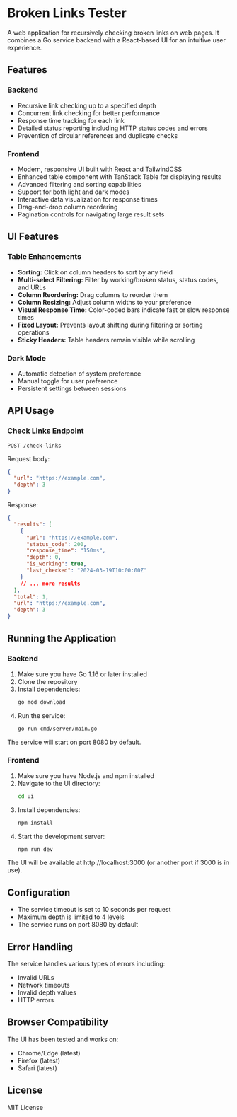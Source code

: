 # Broken Links Tester

A web application for recursively checking broken links on web pages. It combines a Go service backend with a React-based UI for an intuitive user experience.

## Features

### Backend

- Recursive link checking up to a specified depth
- Concurrent link checking for better performance
- Response time tracking for each link
- Detailed status reporting including HTTP status codes and errors
- Prevention of circular references and duplicate checks

### Frontend

- Modern, responsive UI built with React and TailwindCSS
- Enhanced table component with TanStack Table for displaying results
- Advanced filtering and sorting capabilities
- Support for both light and dark modes
- Interactive data visualization for response times
- Drag-and-drop column reordering
- Pagination controls for navigating large result sets

## UI Features

### Table Enhancements

- **Sorting:** Click on column headers to sort by any field
- **Multi-select Filtering:** Filter by working/broken status, status codes, and URLs
- **Column Reordering:** Drag columns to reorder them
- **Column Resizing:** Adjust column widths to your preference
- **Visual Response Time:** Color-coded bars indicate fast or slow response times
- **Fixed Layout:** Prevents layout shifting during filtering or sorting operations
- **Sticky Headers:** Table headers remain visible while scrolling

### Dark Mode

- Automatic detection of system preference
- Manual toggle for user preference
- Persistent settings between sessions

## API Usage

### Check Links Endpoint

```
POST /check-links
```

Request body:

```json
{
  "url": "https://example.com",
  "depth": 3
}
```

Response:

```json
{
  "results": [
    {
      "url": "https://example.com",
      "status_code": 200,
      "response_time": "150ms",
      "depth": 0,
      "is_working": true,
      "last_checked": "2024-03-19T10:00:00Z"
    }
    // ... more results
  ],
  "total": 1,
  "url": "https://example.com",
  "depth": 3
}
```

## Running the Application

### Backend

1. Make sure you have Go 1.16 or later installed
2. Clone the repository
3. Install dependencies:
   ```bash
   go mod download
   ```
4. Run the service:
   ```bash
   go run cmd/server/main.go
   ```

The service will start on port 8080 by default.

### Frontend

1. Make sure you have Node.js and npm installed
2. Navigate to the UI directory:
   ```bash
   cd ui
   ```
3. Install dependencies:
   ```bash
   npm install
   ```
4. Start the development server:
   ```bash
   npm run dev
   ```

The UI will be available at http://localhost:3000 (or another port if 3000 is in use).

## Configuration

- The service timeout is set to 10 seconds per request
- Maximum depth is limited to 4 levels
- The service runs on port 8080 by default

## Error Handling

The service handles various types of errors including:

- Invalid URLs
- Network timeouts
- Invalid depth values
- HTTP errors

## Browser Compatibility

The UI has been tested and works on:

- Chrome/Edge (latest)
- Firefox (latest)
- Safari (latest)

## License

MIT License

